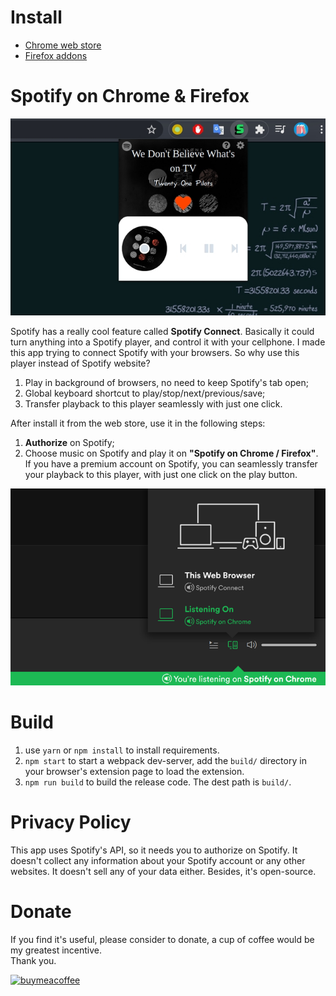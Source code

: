# Install

- [Chrome web store](https://chrome.google.com/webstore/detail/kgniaoeehojejhienanbmikafmogfdfh)
- [Firefox addons](https://addons.mozilla.org/en-US/firefox/addon/spotify-on-browser/)

# Spotify on Chrome & Firefox

![screenshot](readme_images/s1.jpg)

Spotify has a really cool feature called **Spotify Connect**. Basically it could turn anything into a Spotify player, and control it with your cellphone. I made this app trying to connect Spotify with your browsers. So why use this player instead of Spotify website?

   1. Play in background of browsers, no need to keep Spotify's tab open;
   2. Global keyboard shortcut to play/stop/next/previous/save;
   3. Transfer playback to this player seamlessly with just one click.

After install it from the web store, use it in the following steps:

1. **Authorize** on Spotify;
2. Choose music on Spotify and play it on **"Spotify on Chrome / Firefox"**. If you have a premium account on Spotify, you can seamlessly transfer your playback to this player, with just one click on the play button.

![screenshot](readme_images/s2.png)


# Build

1. use `yarn` or `npm install` to install requirements.
2. `npm start` to start a webpack dev-server, add the `build/` directory in your browser's extension page to load the extension.
3. `npm run build` to build the release code. The dest path is `build/`.

# Privacy Policy

This app uses Spotify's API, so it needs you to authorize on Spotify. It doesn't collect any information about your Spotify account or any other websites. It doesn't sell any of your data either.
Besides, it's open-source.

# Donate 
If you find it's useful, please consider to donate, a cup of coffee would be my greatest incentive.  
Thank you.

[![buymeacoffee](https://cdn.buymeacoffee.com/buttons/v2/default-yellow.png)](https://www.buymeacoffee.com/riveryoung)